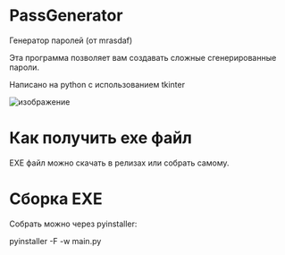# PassGenerator
Генератор паролей (от mrasdaf)

Эта программа позволяет вам создавать сложные сгенерированные пароли.

Написано на python с использованием tkinter

![изображение](https://user-images.githubusercontent.com/104437646/165305106-f3b401e7-9150-4027-914e-282743311a96.png)

# Как получить exe файл

EXE файл можно скачать в релизах или собрать самому.

# Сборка EXE

Собрать можно через pyinstaller:

pyinstaller -F -w main.py
